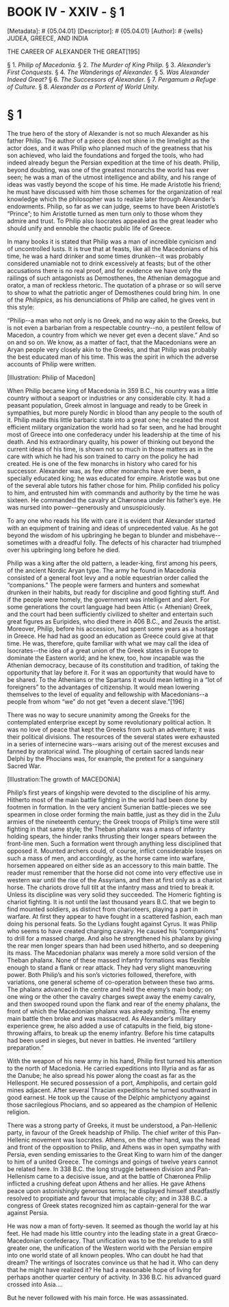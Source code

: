 # BOOK IV - XXIV - § 1
[Metadata]: # {05.04.01}
[Descriptor]: # {05.04.01}
[Author]: # {wells}
JUDEA, GREECE, AND INDIA

THE CAREER OF ALEXANDER THE GREAT[195]

§ 1. _Philip of Macedonia._ § 2. _The Murder of King Philip._ § 3.
_Alexander’s First Conquests._ § 4. _The Wanderings of Alexander._      § 5.
_Was Alexander Indeed Great?_ § 6. _The Successors of      Alexander._ § 7.
_Pergamum a Refuge of Culture._ § 8. _Alexander as      a Portent of World
Unity._

# § 1
The true hero of the story of Alexander is not so much Alexander as his father
Philip. The author of a piece does not shine in the limelight as the actor
does, and it was Philip who planned much of the greatness that his son
achieved, who laid the foundations and forged the tools, who had indeed already
begun the Persian expedition at the time of his death. Philip, beyond doubting,
was one of the greatest monarchs the world has ever seen; he was a man of the
utmost intelligence and ability, and his range of ideas was vastly beyond the
scope of his time. He made Aristotle his friend; he must have discussed with
him those schemes for the organization of real knowledge which the philosopher
was to realize later through Alexander’s endowments. Philip, so far as we can
judge, seems to have been Aristotle’s “Prince”; to him Aristotle turned as men
turn only to those whom they admire and trust. To Philip also Isocrates
appealed as the great leader who should unify and ennoble the chaotic public
life of Greece.

In many books it is stated that Philip was a man of incredible cynicism and of
uncontrolled lusts. It is true that at feasts, like all the Macedonians of his
time, he was a hard drinker and some times drunken--it was probably considered
unamiable not to drink excessively at feasts; but of the other accusations
there is no real proof, and for evidence we have only the railings of such
antagonists as Demosthenes, the Athenian demagogue and orator, a man of
reckless rhetoric. The quotation of a phrase or so will serve to show to what
the patriotic anger of Demosthenes could bring him. In one of the _Philippics_,
as his denunciations of Philip are called, he gives vent in this style:

“Philip--a man who not only is no Greek, and no way akin to the Greeks, but is
not even a barbarian from a respectable country--no, a pestilent fellow of
Macedon, a country from which we never get even a decent slave.” And so on and
so on. We know, as a matter of fact, that the Macedonians were an Aryan people
very closely akin to the Greeks, and that Philip was probably the best educated
man of his time. This was the spirit in which the adverse accounts of Philip
were written.

[Illustration: Philip of Macedon]

When Philip became king of Macedonia in 359 B.C., his country was a little
country without a seaport or industries or any considerable city. It had a
peasant population, Greek almost in language and ready to be Greek in
sympathies, but more purely Nordic in blood than any people to the south of it.
Philip made this little barbaric state into a great one; he created the most
efficient military organization the world had so far seen, and he had brought
most of Greece into one confederacy under his leadership at the time of his
death. And his extraordinary quality, his power of thinking out beyond the
current ideas of his time, is shown not so much in those matters as in the care
with which he had his son trained to carry on the policy he had created. He is
one of the few monarchs in history who cared for his successor. Alexander was,
as few other monarchs have ever been, a specially educated king; he was
educated for empire. Aristotle was but one of the several able tutors his
father chose for him. Philip confided his policy to him, and entrusted him with
commands and authority by the time he was sixteen. He commanded the cavalry at
Chæronea under his father’s eye. He was nursed into power--generously and
unsuspiciously.

To any one who reads his life with care it is evident that Alexander started
with an equipment of training and ideas of unprecedented value. As he got
beyond the wisdom of his upbringing he began to blunder and
misbehave--sometimes with a dreadful folly. The defects of his character had
triumphed over his upbringing long before he died.

Philip was a king after the old pattern, a leader-king, first among his peers,
of the ancient Nordic Aryan type. The army he found in Macedonia consisted of a
general foot levy and a noble equestrian order called the “companions.” The
people were farmers and hunters and somewhat drunken in their habits, but ready
for discipline and good fighting stuff. And if the people were homely, the
government was intelligent and alert. For some generations the court language
had been Attic (= Athenian) Greek, and the court had been sufficiently
civilized to shelter and entertain such great figures as Euripides, who died
there in 406 B.C., and Zeuxis the artist. Moreover, Philip, before his
accession, had spent some years as a hostage in Greece. He had had as good an
education as Greece could give at that time. He was, therefore, quite familiar
with what we may call the idea of Isocrates--the idea of a great union of the
Greek states in Europe to dominate the Eastern world; and he knew, too, how
incapable was the Athenian democracy, because of its constitution and
tradition, of taking the opportunity that lay before it. For it was an
opportunity that would have to be shared. To the Athenians or the Spartans it
would mean letting in a “lot of foreigners” to the advantages of citizenship.
It would mean lowering themselves to the level of equality and fellowship with
Macedonians--a people from whom “we” do not get “even a decent slave.”[196]

There was no way to secure unanimity among the Greeks for the contemplated
enterprise except by some revolutionary political action. It was no love of
peace that kept the Greeks from such an adventure; it was their political
divisions. The resources of the several states were exhausted in a series of
internecine wars--wars arising out of the merest excuses and fanned by
oratorical wind. The ploughing of certain sacred lands near Delphi by the
Phocians was, for example, the pretext for a sanguinary Sacred War.

[Illustration:The growth of MACEDONIA]

Philip’s first years of kingship were devoted to the discipline of his army.
Hitherto most of the main battle fighting in the world had been done by footmen
in formation. In the very ancient Sumerian battle-pieces we see spearmen in
close order forming the main battle, just as they did in the Zulu armies of the
nineteenth century; the Greek troops of Philip’s time were still fighting in
that same style; the Theban phalanx was a mass of infantry holding spears, the
hinder ranks thrusting their longer spears between the front-line men. Such a
formation went through anything less disciplined that opposed it. Mounted
archers could, of course, inflict considerable losses on such a mass of men,
and accordingly, as the horse came into warfare, horsemen appeared on either
side as an accessory to this main battle. The reader must remember that the
horse did not come into very effective use in western war until the rise of the
Assyrians, and then at first only as a chariot horse. The chariots drove full
tilt at the infantry mass and tried to break it. Unless its discipline was very
solid they succeeded. The Homeric fighting is chariot fighting. It is not until
the last thousand years B.C. that we begin to find mounted soldiers, as
distinct from charioteers, playing a part in warfare. At first they appear to
have fought in a scattered fashion, each man doing his personal feats. So the
Lydians fought against Cyrus. It was Philip who seems to have created charging
cavalry. He caused his “companions” to drill for a massed charge. And also he
strengthened his phalanx by giving the rear men longer spears than had been
used hitherto, and so deepening its mass. The Macedonian phalanx was merely a
more solid version of the Theban phalanx. None of these massed infantry
formations was flexible enough to stand a flank or rear attack. They had very
slight manœuvring power. Both Philip’s and his son’s victories followed,
therefore, with variations, one general scheme of co-operation between these
two arms. The phalanx advanced in the centre and held the enemy’s main body; on
one wing or the other the cavalry charges swept away the enemy cavalry, and
then swooped round upon the flank and rear of the enemy phalanx, the front of
which the Macedonian phalanx was already smiting. The enemy main battle then
broke and was massacred. As Alexander’s military experience grew, he also added
a use of catapults in the field, big stone-throwing affairs, to break up the
enemy infantry. Before his time catapults had been used in sieges, but never in
battles. He invented “artillery preparation.”

With the weapon of his new army in his hand, Philip first turned his attention
to the north of Macedonia. He carried expeditions into Illyria and as far as
the Danube; he also spread his power along the coast as far as the Hellespont.
He secured possession of a port, Amphipolis, and certain gold mines adjacent.
After several Thracian expeditions he turned southward in good earnest. He took
up the cause of the Delphic amphictyony against those sacrilegious Phocians,
and so appeared as the champion of Hellenic religion.

There was a strong party of Greeks, it must be understood, a Pan-Hellenic
party, in favour of the Greek headship of Philip. The chief writer of this
Pan-Hellenic movement was Isocrates. Athens, on the other hand, was the head
and front of the opposition to Philip, and Athens was in open sympathy with
Persia, even sending emissaries to the Great King to warn him of the danger to
him of a united Greece. The comings and goings of twelve years cannot be
related here. In 338 B.C. the long struggle between division and Pan-Hellenism
came to a decisive issue, and at the battle of Chæronea Philip inflicted a
crushing defeat upon Athens and her allies. He gave Athens peace upon
astonishingly generous terms; he displayed himself steadfastly resolved to
propitiate and favour that implacable city; and in 338 B.C. a congress of Greek
states recognized him as captain-general for the war against Persia.

He was now a man of forty-seven. It seemed as though the world lay at his feet.
He had made his little country into the leading state in a great
Græco-Macedonian confederacy. That unification was to be the prelude to a still
greater one, the unification of the Western world with the Persian empire into
one world state of all known peoples. Who can doubt he had that dream? The
writings of Isocrates convince us that he had it. Who can deny that he might
have realized it? He had a reasonable hope of living for perhaps another
quarter century of activity. In 336 B.C. his advanced guard crossed into
Asia....

But he never followed with his main force. He was assassinated.


